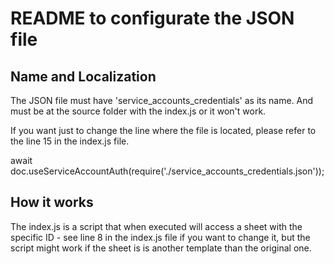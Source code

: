 # README to configurate the JSON file

## Name and Localization
The JSON file must have 'service_accounts_credentials' as its name. And must be at the source folder with the index.js or it won't work.

If you want just to change the line where the file is located, please refer to the line 15 in the index.js file.

await doc.useServiceAccountAuth(require('./service_accounts_credentials.json'));

## How it works

The index.js is a script that when executed will access a sheet with the specific ID - see line 8 in the index.js file if you want to change it, but the script might work if the sheet is is another template than the original one. 
